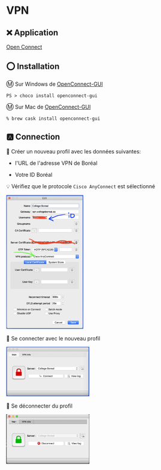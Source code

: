 # VPN

## :x: Application

[Open Connect](http://www.infradead.org/openconnect/)

## :o: Installation

:m: Sur Windows de [OpenConnect-GUI](https://chocolatey.org/packages/openconnect-gui)

```
PS > choco install openconnect-gui
```

:m: Sur Mac de [OpenConnect-GUI](https://chocolatey.org/packages/openconnect-gui)

```
% brew cask install openconnect-gui
```

## :a: Connection

:pushpin: Créer un nouveau profil avec les données suivantes:

* l'URL de l'adresse VPN de Boréal

* Votre ID Boréal

:bulb: Vérifiez que le protocole `Cisco AnyConnect` est sélectionné

<img src="images/OpenConnect-GUI_Edit.png" width="206" heigth="357"></img>

:pushpin: Se connecter avec le nouveau profil

<img src="images/OpenConnect-GUI_Flash.png" width="222" heigth="167"></img>


:pushpin: Se déconnecter du profil


<img src="images/OpenConnect-GUI_Disconnect.png" width="222" heigth="167"></img>

